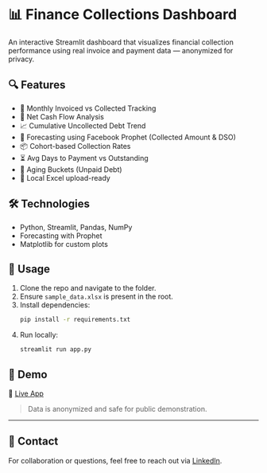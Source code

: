 
# 📊 Finance Collections Dashboard

An interactive Streamlit dashboard that visualizes financial collection performance using real invoice and payment data — anonymized for privacy.

## 🔍 Features

- 📅 Monthly Invoiced vs Collected Tracking
- 💸 Net Cash Flow Analysis
- 📈 Cumulative Uncollected Debt Trend
- 🔮 Forecasting using Facebook Prophet (Collected Amount & DSO)
- 📦 Cohort-based Collection Rates
- ⏳ Avg Days to Payment vs Outstanding
- 🧾 Aging Buckets (Unpaid Debt)
- 📂 Local Excel upload-ready

## 🛠️ Technologies

- Python, Streamlit, Pandas, NumPy
- Forecasting with Prophet
- Matplotlib for custom plots

## 🚀 Usage

1. Clone the repo and navigate to the folder.
2. Ensure `sample_data.xlsx` is present in the root.
3. Install dependencies:
   ```bash
   pip install -r requirements.txt
   ```
4. Run locally:
   ```bash
   streamlit run app.py
   ```

## 📂 Demo

🔗 [Live App](https://financedashboard-msxcahyjaqchsrczymbptj.streamlit.app)

> Data is anonymized and safe for public demonstration.

---

## 🤝 Contact

For collaboration or questions, feel free to reach out via [LinkedIn](https://www.linkedin.com/in/george-iordanous/).
